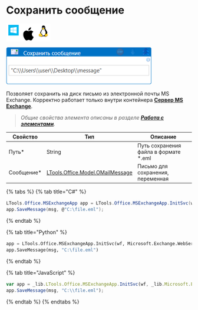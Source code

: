 # Сохранить сообщение

![](<../../../../.gitbook/assets/image (100) (1) (1) (1) (1).png>)

![](<../../../../.gitbook/assets/Сохранить сообщение Exchange и Outlook.png>)

Позволяет сохранить на диск письмо из электронной почты MS Exchange. Корректно работает только внутри контейнера [**Сервер MS Exchange**](https://docs.primo-rpa.ru/primo-rpa/g\_elements/el\_basic/els\_mail/els\_exchange/el\_connect).

> _Общие свойства элемента описаны в разделе_ [_**Работа с элементами**_](https://docs.primo-rpa.ru/primo-rpa/primo-studio/process/elements)_._

| Свойство    | Тип                                                                        | Описание                               |
| ----------- | -------------------------------------------------------------------------- | -------------------------------------- |
| Путь\*      | String                                                                     | Путь сохранения файла в формате \*.eml |
| Сообщение\* | [LTools.Office.Model.OMailMessage](../els\_mail/datatypes/omailmessage.md) | Письмо для сохранения, переменная      |

{% tabs %}
{% tab title="C#" %}
```csharp
LTools.Office.MSExchangeApp app = LTools.Office.MSExchangeApp.InitSvc(wf, Microsoft.Exchange.WebServices.Data.ExchangeVersion.Exchange2013_SP1, "URL", "login", "pass", "domain");
app.SaveMessage(msg, @"C:\file.eml");
```
{% endtab %}

{% tab title="Python" %}
```python
app = LTools.Office.MSExchangeApp.InitSvc(wf, Microsoft.Exchange.WebServices.Data.ExchangeVersion.Exchange2013_SP1, "URL", "login", "pass", "domain")
app.SaveMessage(msg, "C:\file.eml")
```
{% endtab %}

{% tab title="JavaScript" %}
```javascript
var app = _lib.LTools.Office.MSExchangeApp.InitSvc(wf, _lib.Microsoft.Exchange.WebServices.Data.ExchangeVersion.Exchange2013_SP1, "URL", "login", "pass", "domain");
app.SaveMessage(msg, "C:\\file.eml");
```
{% endtab %}
{% endtabs %}
